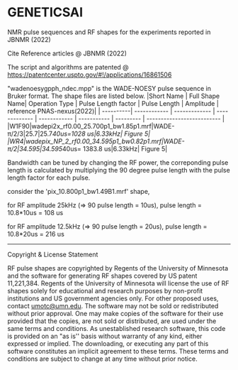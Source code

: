 # GENETICSAI

NMR pulse sequences and RF shapes for the experiments reported in JBNMR (2022)

Cite Reference articles @  JBNMR (2022)

The script and algorithms are patented @ https://patentcenter.uspto.gov/#!/applications/16861506

"wadenoesygpph_ndec.mpp" is the WADE-NOESY pulse sequence in Bruker format. The shape files are listed below. 
|Short Name | Full Shape Name| Operation Type  |  Pulse Length factor | Pulse Length |   Amplitude  |    reference  PNAS-nexus(2022)|
| ----------| ------------   | -------------   | -------------        | ------------ | ----------- | --------- | -------------------------- |
|W1F90|wadepi2x_rf0.00_25.700p1_bw1.85p1.mrf|WADE-π/2/3|25.7|25.7*40us=1028 us|6.33kHz|  Figure 5|
|WR4|wadepix_NP_2_rf0.00_34.595p1_bw0.82p1.mrf|WADE-π/2|34.595|34.595*40us= 1383.8 us|6.33kHz| Figure 5| 
 
 
 

Bandwidth can be tuned by changing the RF power, the correponding pulse length is calculated by multiplying the 90 degree pulse length with the pulse length factor for each pulse. 

consider the 'pix_10.800p1_bw1.49B1.mrf' shape,

for RF amplitude 25kHz (=> 90 pulse length = 10us), pulse length = 10.8*10us = 108 us 

for RF amplitude 12.5kHz (=> 90 pulse length = 20us), pulse length = 10.8*20us = 216 us 
 

------------------------------------------------------------------------------
 

Copyright & License Statement

RF pulse shapes are copyrighted by Regents of the University of Minnesota and the software for generating RF shapes covered by US patent 11,221,384. Regents of the University of Minnesota will license the use of RF shapes solely for educational and research purposes by non-profit institutions and US government agencies only. For other proposed uses, contact umotc@umn.edu. The software may not be sold or redistributed without prior approval. One may make copies of the software for their use provided that the copies, are not sold or distributed, are used under the same terms and conditions. As unestablished research software, this code is provided on an "as is'' basis without warranty of any kind, either expressed or implied. The downloading, or executing any part of this software constitutes an implicit agreement to these terms. These terms and conditions are subject to change at any time without prior notice.
